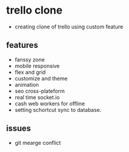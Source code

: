 # trello clone

* creating clone of trello using custom feature

## features 

* fanssy zone
* mobile responsive
* flex and grid 
* customize and theme
* animation
* seo cross-plateform
* real time socket.io
* cash web workers for offline
* setting schortcut sync to database.

## issues 

* git mearge conflict


